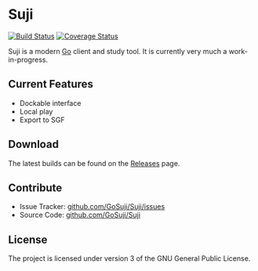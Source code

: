 # Suji

[![Build Status](https://travis-ci.org/GoSuji/Suji.png?branch=master)](https://travis-ci.org/GoSuji/Suji) [![Coverage Status](https://coveralls.io/repos/github/GoSuji/Suji/badge.png?branch=master)](https://coveralls.io/github/GoSuji/Suji?branch=master)

Suji is a modern [Go](https://en.wikipedia.org/wiki/Go_(game)) client and study tool. It is currently very much a work-in-progress.

## Current Features

- Dockable interface
- Local play
- Export to SGF

## Download

The latest builds can be found on the [Releases](https://github.com/GoSuji/Suji/releases) page.

## Contribute

- Issue Tracker: [github.com/GoSuji/Suji/issues](https://github.com/GoSuji/Suji/issues)
- Source Code: [github.com/GoSuji/Suji](https://github.com/GoSuji/Suji)

## License

The project is licensed under version 3 of the GNU General Public License.
